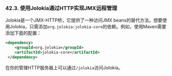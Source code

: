 ### 42.3. 使用Jolokia通过HTTP实现JMX远程管理

Jolokia是一个JMX-HTTP桥，它提供了一种访问JMX beans的替代方法。想要使用Jolokia，只需添加`org.jolokia:jolokia-core`的依赖。例如，使用Maven需要添加下面的配置：
```xml
<dependency>
    <groupId>org.jolokia</groupId>
    <artifactId>jolokia-core</artifactId>
 </dependency>
```
在你的管理HTTP服务器上可以通过`/jolokia`访问Jolokia。
